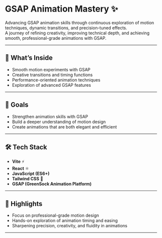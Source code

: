 # GSAP Animation Mastery ✨

Advancing GSAP animation skills through continuous exploration of motion techniques, dynamic transitions, and precision-tuned effects.  
A journey of refining creativity, improving technical depth, and achieving smooth, professional-grade animations with GSAP.

---

## 🚀 What’s Inside

- Smooth motion experiments with GSAP
- Creative transitions and timing functions
- Performance-oriented animation techniques
- Exploration of advanced GSAP features

---

## 🎯 Goals

- Strengthen animation skills with GSAP
- Build a deeper understanding of motion design
- Create animations that are both elegant and efficient

---

## 🛠️ Tech Stack

- **Vite** ⚡
- **React** ⚛️
- **JavaScript (ES6+)**
- **Tailwind CSS** 🎨
- **GSAP (GreenSock Animation Platform)**

---

## 📌 Highlights

- Focus on professional-grade motion design
- Hands-on exploration of animation timing and easing
- Sharpening precision, creativity, and fluidity in animations

---

